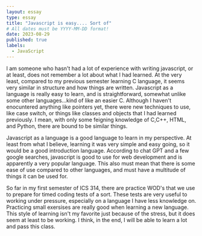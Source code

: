 ```yaml
---
layout: essay
type: essay
title: "Javascript is easy.... Sort of"
# All dates must be YYYY-MM-DD format!
date: 2023-08-29
published: true
labels:
  - JavaScript
---
```


I am someone who hasn't had a lot of experience with writing javascript, or at least, does not remember a lot about what I had learned. At the very least, compared to my previous semester learning C language, it seems very similar in structure and how things are written. Javascript as a language is really easy to learn, and is straightforward, somewhat unlike some other languages...kind of like an easier C. Although I haven't enocuntered anything like pointers yet, there were new techniques to use, like case switch, or things like classes and objects that I had learned previously. I mean, with only some feigning knowledge of C,C++, HTML, and Python, there are bound to be similar things. 

Javascript as a language is a good language to learn in my perspective. At least from what I believe, learning it was very simple and easy going, so it would be a good introduction language. According to chat GPT and a few google searches, javascript is good to use for web development and is apparently a very popular language. This also must mean that there is some ease of use compared to other languages, and must have a multitude of things it can be used for.

So far in my first semester of ICS 314, there are practice WOD's that we use to prepare for timed coding tests of a sort. These tests are very useful to working under pressure, especially on a language I have less knowledge on. Practicing small exersises are really good when learning a new language. This style of learning isn't my favorite just because of the stress, but it does seem at least to be working. I think, in the end, I will be able to learn a lot and pass this class.
